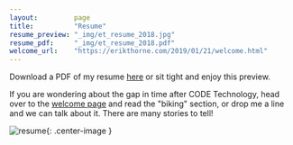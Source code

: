 ```yaml
---
layout:         page
title:          "Resume"
resume_preview: "_img/et_resume_2018.jpg"
resume_pdf:     "_img/et_resume_2018.pdf"
welcome_url:    "https://erikthorne.com/2019/01/21/welcome.html"
---
```

Download a PDF of my resume <a href="{{site.url}}/{{page.resume_pdf}}">here</a>
or sit tight and enjoy this preview.

If you are wondering about the gap in time after CODE Technology, head over to
the [welcome page]({{site.url}}/2019/01/21/welcome.html) and read the "biking"
section, or drop me a line and we can talk about it. There are many stories to
tell!

![resume]({{site.url}}/{{page.resume_preview}}){: .center-image }

